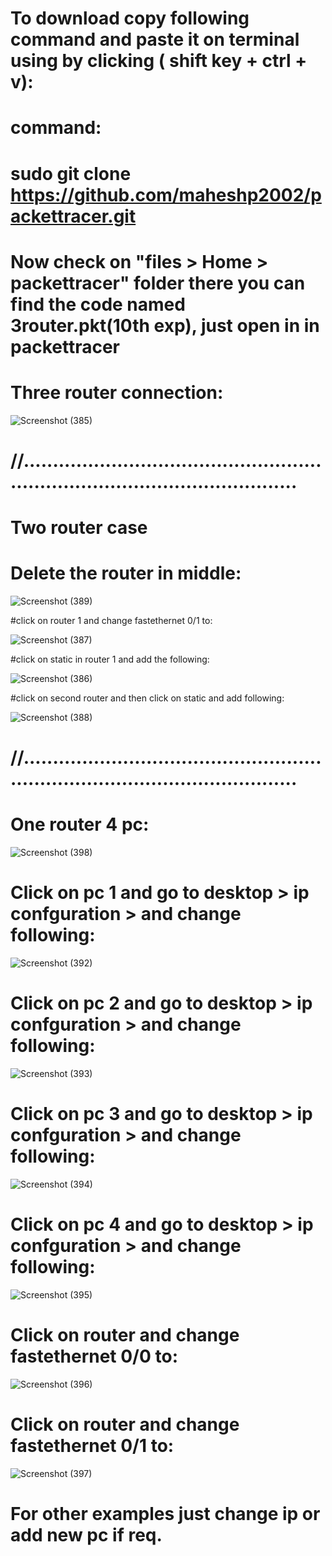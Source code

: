 # To download copy following command and paste it on terminal using by clicking ( shift key + ctrl + v):
# command:

# sudo git clone https://github.com/maheshp2002/packettracer.git

# Now check on "files > Home > packettracer" folder there you can find the code named 3router.pkt(10th exp), just open in in packettracer

# Three router connection:

![Screenshot (385)](https://user-images.githubusercontent.com/95010740/170197175-ed006aa6-a578-4e38-9547-1efdb2426316.png)

# //....................................................................................................

# Two router case

# Delete the router in middle:

![Screenshot (389)](https://user-images.githubusercontent.com/95010740/170198722-aa58ee03-6c68-4636-bcb3-cfa6536a661d.png)

#click on router 1 and change fastethernet 0/1 to:

![Screenshot (387)](https://user-images.githubusercontent.com/95010740/170199020-b982fb47-a246-4965-82d6-3e4af17bdbe6.png)

#click on static in router 1 and add the following:

![Screenshot (386)](https://user-images.githubusercontent.com/95010740/170199138-525fa507-bbb7-45a5-a45b-f2e3992fc71e.png)

#click on second router and then click on static and add following:

![Screenshot (388)](https://user-images.githubusercontent.com/95010740/170199364-e12b84a2-823a-443b-8246-6427710b2368.png)

# //....................................................................................................


# One router 4 pc:

![Screenshot (398)](https://user-images.githubusercontent.com/95010740/170201013-8ed6a76a-cbb9-4daa-b2c4-a8b9c2bbdaef.png)

# Click on pc 1 and go to desktop > ip confguration > and change following:

![Screenshot (392)](https://user-images.githubusercontent.com/95010740/170201206-8eac9b0c-0b5c-44c0-b895-fe9dfb11e34f.png)

# Click on pc 2 and go to desktop > ip confguration > and change following:

![Screenshot (393)](https://user-images.githubusercontent.com/95010740/170201318-dbf14a86-cf83-4b87-a879-fba79567b00f.png)

# Click on pc 3 and go to desktop > ip confguration > and change following:

![Screenshot (394)](https://user-images.githubusercontent.com/95010740/170201449-c480796e-5cb4-45eb-83d8-0133bd8d91e7.png)

# Click on pc 4 and go to desktop > ip confguration > and change following:

![Screenshot (395)](https://user-images.githubusercontent.com/95010740/170201544-0c9f2acf-2eea-47cd-8804-e25418ffcd55.png)

# Click on router and change fastethernet 0/0 to:

![Screenshot (396)](https://user-images.githubusercontent.com/95010740/170201715-ec8d4a18-7e55-47e0-9897-0d85539113fe.png)

# Click on router and change fastethernet 0/1 to:

![Screenshot (397)](https://user-images.githubusercontent.com/95010740/170201816-831e06d2-cbc5-48c3-ab45-2a041e3821c5.png)


# For other examples just change ip or add new pc if req.

